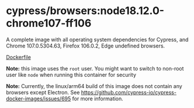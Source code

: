 <!--
WARNING: this file was autogenerated by generate-browser-image.js using

    yarn add:browser -- 18.12.0 --chrome=107.0.5304.63 --firefox=106.0.2
-->

# cypress/browsers:node18.12.0-chrome107-ff106

A complete image with all operating system dependencies for Cypress, and Chrome 107.0.5304.63, Firefox 106.0.2, Edge undefined browsers.

[Dockerfile](Dockerfile)

**Note:** this image uses the `root` user. You might want to switch to non-root user like `node` when running this container for security

**Note:** Currently, the linux/arm64 build of this image does not contain any browsers except Electron. See https://github.com/cypress-io/cypress-docker-images/issues/695 for more information.

